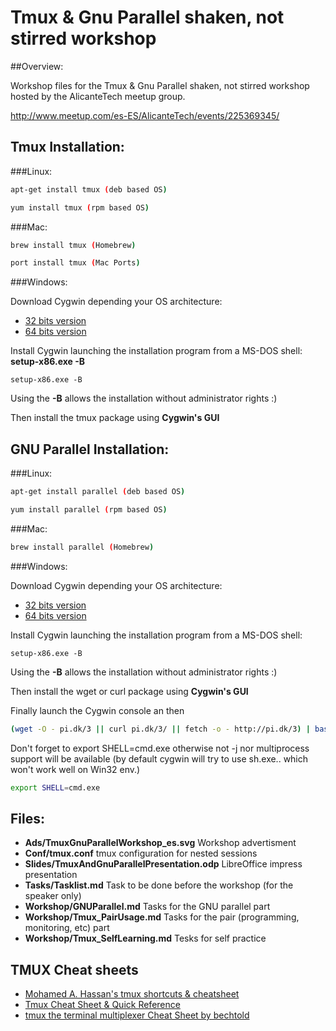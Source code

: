 # Tmux & Gnu Parallel shaken, not stirred workshop


##Overview:

Workshop files for the  Tmux & Gnu Parallel shaken, not stirred workshop hosted by the AlicanteTech meetup group.

http://www.meetup.com/es-ES/AlicanteTech/events/225369345/

## Tmux Installation:

###Linux:

```bash
apt-get install tmux (deb based OS)
```
```bash
yum install tmux (rpm based OS)
```

###Mac:

```bash
brew install tmux (Homebrew)
```
```bash
port install tmux (Mac Ports)
```

###Windows:

Download Cygwin depending your OS architecture:

* [32 bits version](https://cygwin.com/setup-x86.exe)
* [64 bits version](https://cygwin.com/setup-x86_64.exe)

Install Cygwin launching the installation program from a MS-DOS shell: **setup-x86.exe -B**

```msdos
setup-x86.exe -B
```
Using the **-B** allows the installation without administrator rights :)

Then install the tmux package using **Cygwin's GUI**

## GNU Parallel Installation:

###Linux:

```bash
apt-get install parallel (deb based OS)
```
```bash
yum install parallel (rpm based OS)
```

###Mac:

```bash
brew install parallel (Homebrew)
```

###Windows:

Download Cygwin depending your OS architecture:

* [32 bits version](https://cygwin.com/setup-x86.exe)
* [64 bits version](https://cygwin.com/setup-x86_64.exe)

Install Cygwin launching the installation program from a MS-DOS shell:

```msdos
setup-x86.exe -B
```
Using the **-B** allows the installation without administrator rights :)


Then install the wget or curl package using **Cygwin's GUI**

Finally launch the Cygwin console an then 

```bash
(wget -O - pi.dk/3 || curl pi.dk/3/ || fetch -o - http://pi.dk/3) | bash
```

Don't forget to export SHELL=cmd.exe otherwise not -j nor multiprocess support will be available (by default cygwin will try to use sh.exe.. which won't work well on Win32 env.) 

```bash
export SHELL=cmd.exe
```

Files:
---------

* **Ads/TmuxGnuParallelWorkshop_es.svg** Workshop advertisment
* **Conf/tmux.conf** tmux configuration for nested sessions
* **Slides/TmuxAndGnuParallelPresentation.odp** LibreOffice impress presentation
* **Tasks/Tasklist.md** Task to be done before the workshop (for the speaker only)
* **Workshop/GNUParallel.md** Tasks for the GNU parallel part
* **Workshop/Tmux_PairUsage.md** Tasks for the pair (programming, monitoring, etc) part 
* **Workshop/Tmux_SelfLearning.md** Tesks for self practice

## TMUX Cheat sheets
* [Mohamed A. Hassan's tmux shortcuts & cheatsheet](https://gist.github.com/MohamedAlaa/2961058) 
* [Tmux Cheat Sheet & Quick Reference](http://tmuxcheatsheet.com/)
* [tmux the terminal multiplexer Cheat Sheet by bechtold](http://www.cheatography.com/bechtold/cheat-sheets/tmux-the-terminal-multiplexer/)